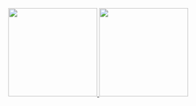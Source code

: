 <div>
<a href="https://github.com/paulohpigatto">
<img height="180em" src="https://github-readme-stats.vercel.app/api?username=paulohpigatto&show_icons=true&theme=dracula&include_all_commits=true&count_private=true"/>
<img height="180em" src="https://github-readme-stats.vercel.app/api/top-langs/?username=paulohpigatto&layout=compact&langs_count=7&theme=dracula"/>
</div>
